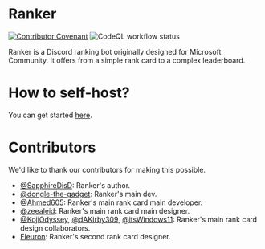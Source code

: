# Ranker
[![Contributor Covenant](https://img.shields.io/badge/Contributor%20Covenant-2.1-4baaaa.svg)](CODE_OF_CONDUCT.md)
![CodeQL workflow status](https://github.com/Ranker-Team/Ranker/actions/workflows/codeql-analysis.yml/badge.svg)

Ranker is a Discord ranking bot originally designed for Microsoft Community. It offers from a simple rank card to a complex leaderboard.

# How to self-host?
You can get started [here](/docs/get-started/ddev.md).

# Contributors
We'd like to thank our contributors for making this possible. 
- [@SapphireDisD](https://github.com/SapphireDisD): Ranker's author.
- [@dongle-the-gadget](https://github.com/dongle-the-gadget): Ranker's main dev.
- [@Ahmed605](https://github.com/Ahmed605): Ranker's main rank card main developer.
- [@zeealeid](https://github.com/zeealeid): Ranker's main rank card main designer.
- [@KojiOdyssey](https://github.com/KojiOdyssey), [@dAKirby309](https://github.com/dAKirby309), [@itsWindows11](https://github.com/itsWindows11): Ranker's main rank card design collaborators.
- [Fleuron](https://discord.com/users/188482204601548800): Ranker's second rank card designer.


